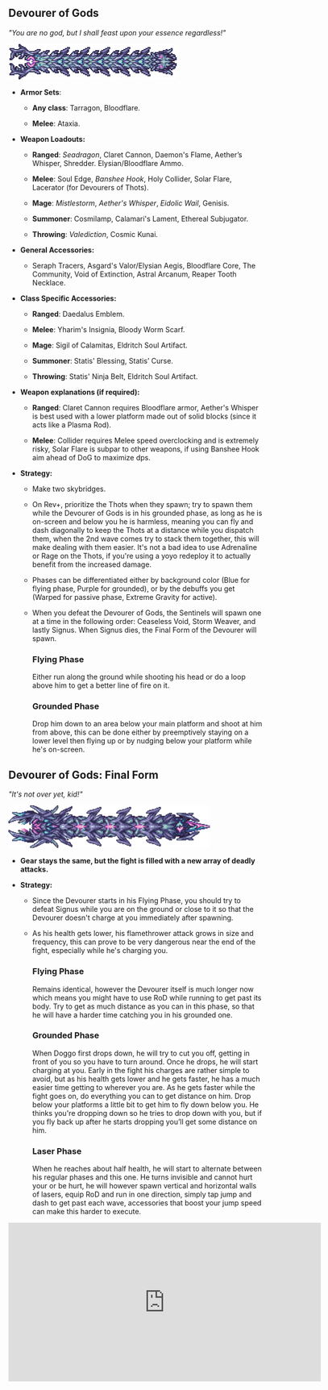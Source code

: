 ## Devourer of Gods

*"You are no god, but I shall feast upon your essence regardless!"*

![image alt text](../public/BMbpD6rCZ1qoniF20u7H2A_img_75.png)

* **Armor Sets**:

    * **Any class**: Tarragon, Bloodflare.

    * **Melee**: Ataxia.

* **Weapon Loadouts:**

    * **Ranged**: *Seadragon*, Claret Cannon, Daemon's Flame, Aether’s Whisper, Shredder. Elysian/Bloodflare Ammo.

    * **Melee**: Soul Edge, *Banshee Hook*, Holy Collider, Solar Flare, Lacerator (for Devourers of Thots).

    * **Mage**: *Mistlestorm*, *Aether's Whisper*, *Eidolic Wail*, Genisis.

    * **Summoner**: Cosmilamp, Calamari's Lament, Ethereal Subjugator.

    * **Throwing**: *Valediction*, Cosmic Kunai.

* **General Accessories:**

    * Seraph Tracers, Asgard's Valor/Elysian Aegis, Bloodflare Core, The Community, Void of Extinction, Astral Arcanum, Reaper Tooth Necklace.

* **Class Specific Accessories:**

    * **Ranged**: Daedalus Emblem.

    * **Melee**: Yharim's Insignia, Bloody Worm Scarf.

    * **Mage**: Sigil of Calamitas, Eldritch Soul Artifact.

    * **Summoner**: Statis' Blessing, Statis’ Curse.

    * **Throwing**: Statis' Ninja Belt, Eldritch Soul Artifact.

* **Weapon explanations (if required):**

    * **Ranged**: Claret Cannon requires Bloodflare armor, Aether's Whisper is best used with a lower platform made out of solid blocks (since it acts like a Plasma Rod).

    * **Melee**: Collider requires Melee speed overclocking and is extremely risky, Solar Flare is subpar to other weapons, if using Banshee Hook aim ahead of DoG to maximize dps.

* **Strategy:**
   * Make two skybridges.  
   * On Rev+, prioritize the Thots when they spawn; try to spawn them while the Devourer of Gods is in his grounded phase, as long as he is on-screen and below you he is harmless, meaning you can fly and dash diagonally to keep the Thots at a distance while you dispatch them, when the 2nd wave comes try to stack them together, this will make dealing with them easier. It's not a bad idea to use Adrenaline or Rage on the Thots, if you're using a yoyo redeploy it to actually benefit from the increased damage.  
   * Phases can be differentiated either by background color (Blue for flying phase, Purple for grounded), or by the debuffs you get (Warped for passive phase, Extreme Gravity for active).
   * When you defeat the Devourer of Gods, the Sentinels will spawn one at a time in the following order: Ceaseless Void, Storm Weaver, and lastly Signus. When Signus dies, the Final Form of the Devourer will spawn.

     ### Flying Phase
        Either run along the ground while shooting his head or do a loop above him to get a better line of fire on it. 
    
     ### Grounded Phase
        Drop him down to an area below your main platform and shoot at him from above, this can be done either by preemptively staying on a lower level then flying up or by nudging below your platform while he's on-screen.
    
## Devourer of Gods: Final Form

*"It's not over yet, kid!"*

![image alt text](../public/BMbpD6rCZ1qoniF20u7H2A_img_76.png)

* **Gear stays the same, but the fight is filled with a new array of deadly attacks.**

* **Strategy:**
   * Since the Devourer starts in his Flying Phase, you should try to defeat Signus while you are on the ground or close to it so that the Devourer doesn't charge at you immediately after spawning.
   * As his health gets lower, his flamethrower attack grows in size and frequency, this can prove to be very dangerous near the end of the fight, especially while he's charging you. 

     ### Flying Phase
     Remains identical, however the Devourer itself is much longer now which means you might have to use RoD while running to get past its body. Try to get as much distance as you can in this phase, so that he will have a harder time catching you in his grounded one.

     ### Grounded Phase
     When Doggo first drops down, he will try to cut you off, getting in front of you so you have to turn around. Once he drops, he will start charging at you. Early in the fight his charges are rather simple to avoid, but as his health gets lower and he gets faster, he has a much easier time getting to wherever you are. As he gets faster while the fight goes on, do everything you can to get distance on him. Drop below your platforms a little bit to get him to fly down below you. He thinks you're dropping down so he tries to drop down with you, but if you fly back up after he starts dropping you’ll get some distance on him.
     
     ### Laser Phase
     When he reaches about half health, he will start to alternate between his regular phases and this one. He turns invisible and cannot hurt your or be hurt, he will however spawn vertical and horizontal walls of lasers, equip RoD and run in one direction, simply tap jump and dash to get past each wave, accessories that boost your jump speed can make this harder to execute.


<div align="center"><iframe width="620" height="315" src="https://www.youtube.com/embed/HOtgQ0i19Rw" frameborder="0" allowfullscreen></iframe></div>

